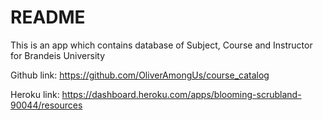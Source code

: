 # README

This is an app which contains database of Subject, Course and Instructor for Brandeis University

Github link:
https://github.com/OliverAmongUs/course_catalog

Heroku link:
https://dashboard.heroku.com/apps/blooming-scrubland-90044/resources